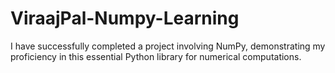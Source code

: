 # ViraajPal-Numpy-Learning
I have successfully completed a project involving NumPy, demonstrating my proficiency in this essential Python library for numerical computations.
